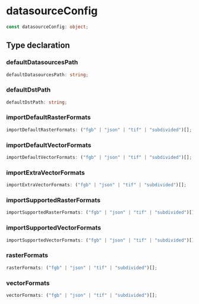 # datasourceConfig

```ts
const datasourceConfig: object;
```

## Type declaration

### defaultDatasourcesPath

```ts
defaultDatasourcesPath: string;
```

### defaultDstPath

```ts
defaultDstPath: string;
```

### importDefaultRasterFormats

```ts
importDefaultRasterFormats: ("fgb" | "json" | "tif" | "subdivided")[];
```

### importDefaultVectorFormats

```ts
importDefaultVectorFormats: ("fgb" | "json" | "tif" | "subdivided")[];
```

### importExtraVectorFormats

```ts
importExtraVectorFormats: ("fgb" | "json" | "tif" | "subdivided")[];
```

### importSupportedRasterFormats

```ts
importSupportedRasterFormats: ("fgb" | "json" | "tif" | "subdivided")[];
```

### importSupportedVectorFormats

```ts
importSupportedVectorFormats: ("fgb" | "json" | "tif" | "subdivided")[];
```

### rasterFormats

```ts
rasterFormats: ("fgb" | "json" | "tif" | "subdivided")[];
```

### vectorFormats

```ts
vectorFormats: ("fgb" | "json" | "tif" | "subdivided")[];
```
